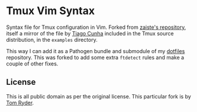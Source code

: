 Tmux Vim Syntax
===============

Syntax file for Tmux configuration in Vim. Forked from [zaiste's
repository][1], itself a mirror of the file by [Tiago Cunha][2] included in the
Tmux source distribution, in the `examples` directory.

This way I can add it as a Pathogen bundle and submodule of my [dotfiles][3]
repository. This was forked to add some extra `ftdetect` rules and make
a couple of other fixes.

License
-------

This is all public domain as per the original license. This particular fork is
by [Tom Ryder][4].

[1]: https://github.com/zaiste/tmux.vim
[2]: http://tmux.svn.sourceforge.net/viewvc/tmux/trunk/examples/tmux.vim?revision=2783&view=markup
[3]: https://github.com/tejr/dotfiles
[4]: https://sanctum.geek.nz/

